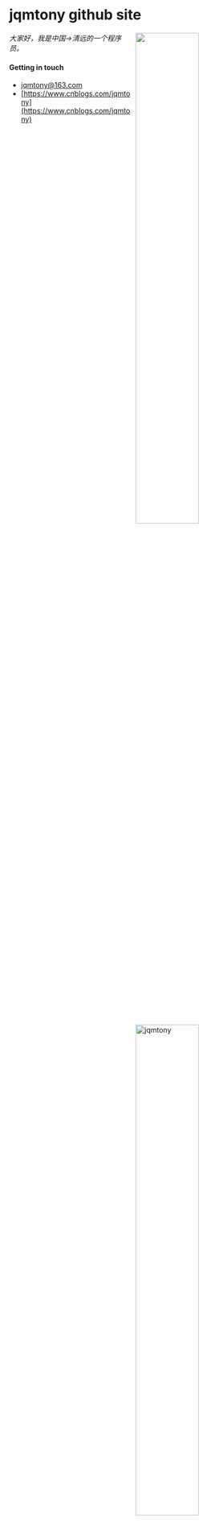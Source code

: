 # jqmtony github site

<img width="50%" align="right" align="right" src="https://github-readme-stats.vercel.app/api?username=jqmtony&show_icons=true&theme=vue&hide_title=true&count_private=true" />
<img width="50%" style="margin:20px 0;" align="right" src="https://github-readme-streak-stats.herokuapp.com/?user=jqmtony&" alt="jqmtony" />

*大家好，我是中国->清远的一个程序员。*

#### Getting in touch

* [jqmtony@163.com](mailto:jqmtony@163.com)
* [https://www.cnblogs.com/jqmtony](https://www.cnblogs.com/jqmtony)

